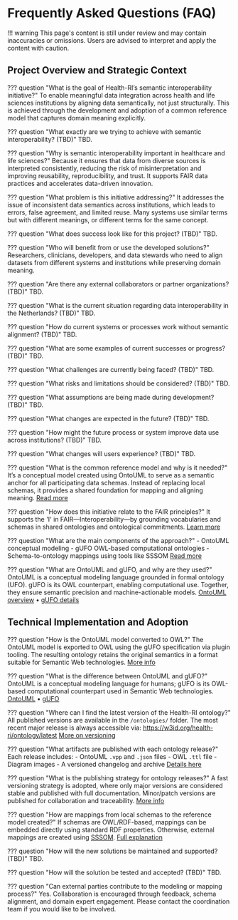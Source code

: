 # Frequently Asked Questions (FAQ)

!!! warning
    This page's content is still under review and may contain inaccuracies or omissions. Users are advised to interpret and apply the content with caution.

## Project Overview and Strategic Context

??? question "What is the goal of Health-RI’s semantic interoperability initiative?"
    To enable meaningful data integration across health and life sciences institutions by aligning data semantically, not just structurally. This is achieved through the development and adoption of a common reference model that captures domain meaning explicitly.

??? question "What exactly are we trying to achieve with semantic interoperability? (TBD)"
    TBD.

??? question "Why is semantic interoperability important in healthcare and life sciences?"
    Because it ensures that data from diverse sources is interpreted consistently, reducing the risk of misinterpretation and improving reusability, reproducibility, and trust. It supports FAIR data practices and accelerates data-driven innovation.

??? question "What problem is this initiative addressing?"
    It addresses the issue of inconsistent data semantics across institutions, which leads to errors, false agreement, and limited reuse. Many systems use similar terms but with different meanings, or different terms for the same concept.

??? question "What does success look like for this project? (TBD)"
    TBD.

??? question "Who will benefit from or use the developed solutions?"
    Researchers, clinicians, developers, and data stewards who need to align datasets from different systems and institutions while preserving domain meaning.

??? question "Are there any external collaborators or partner organizations? (TBD)"
    TBD.

??? question "What is the current situation regarding data interoperability in the Netherlands? (TBD)"
    TBD.

??? question "How do current systems or processes work without semantic alignment? (TBD)"
    TBD.

??? question "What are some examples of current successes or progress? (TBD)"
    TBD.

??? question "What challenges are currently being faced? (TBD)"
    TBD.

??? question "What risks and limitations should be considered? (TBD)"
    TBD.

??? question "What assumptions are being made during development? (TBD)"
    TBD.

??? question "What changes are expected in the future? (TBD)"
    TBD.

??? question "How might the future process or system improve data use across institutions? (TBD)"
    TBD.

??? question "What changes will users experience? (TBD)"
    TBD.

??? question "What is the common reference model and why is it needed?"
    It’s a conceptual model created using OntoUML to serve as a semantic anchor for all participating data schemas. Instead of replacing local schemas, it provides a shared foundation for mapping and aligning meaning.
    [Read more](../method/)

??? question "How does this initiative relate to the FAIR principles?"
    It supports the 'I' in FAIR—Interoperability—by grounding vocabularies and schemas in shared ontologies and ontological commitments.
    [Learn more](../semantic-interoperability/)

??? question "What are the main components of the approach?"
    - OntoUML conceptual modeling
    - gUFO OWL-based computational ontologies
    - Schema-to-ontology mappings using tools like SSSOM
    [Read more](../method/#toward-a-solution-introducing-a-common-reference-model)

??? question "What are OntoUML and gUFO, and why are they used?"
    OntoUML is a conceptual modeling language grounded in formal ontology (UFO). gUFO is its OWL counterpart, enabling computational use. Together, they ensure semantic precision and machine-actionable models.
    [OntoUML overview](../ontouml-gufo/ontouml/) • [gUFO details](../ontouml-gufo/gufo/)

## Technical Implementation and Adoption

??? question "How is the OntoUML model converted to OWL?"
    The OntoUML model is exported to OWL using the gUFO specification via plugin tooling. The resulting ontology retains the original semantics in a format suitable for Semantic Web technologies.
    [More info](../ontouml-gufo/gufo/)

??? question "What is the difference between OntoUML and gUFO?"
    OntoUML is a conceptual modeling language for humans; gUFO is its OWL-based computational counterpart used in Semantic Web technologies.
    [OntoUML](../ontouml-gufo/ontouml/) • [gUFO](../ontouml-gufo/gufo/)

??? question "Where can I find the latest version of the Health-RI ontology?"
    All published versions are available in the `/ontologies/` folder. The most recent major release is always accessible via:
    <https://w3id.org/health-ri/ontology/latest>
    [More on versioning](../ontology/publishing/#versioning-policy)

??? question "What artifacts are published with each ontology release?"
    Each release includes:
    - OntoUML `.vpp` and `.json` files
    - OWL `.ttl` file
    - Diagram images
    - A versioned changelog and archive
    [Details here](../ontology/publishing/#published-artifacts)

??? question "What is the publishing strategy for ontology releases?"
    A fast versioning strategy is adopted, where only major versions are considered stable and published with full documentation. Minor/patch versions are published for collaboration and traceability.
    [More info](../ontology/publishing/#versioning-policy)

??? question "How are mappings from local schemas to the reference model created?"
    If schemas are OWL/RDF-based, mappings can be embedded directly using standard RDF properties. Otherwise, external mappings are created using [SSSOM](https://mapping-commons.github.io/sssom/).
    [Full explanation](../method/#mapping-schemas-to-the-gufo-ontology)

??? question "How will the new solutions be maintained and supported? (TBD)"
    TBD.

??? question "How will the solution be tested and accepted? (TBD)"
    TBD.

??? question "Can external parties contribute to the modeling or mapping process?"
    Yes. Collaboration is encouraged through feedback, schema alignment, and domain expert engagement. Please contact the coordination team if you would like to be involved.

